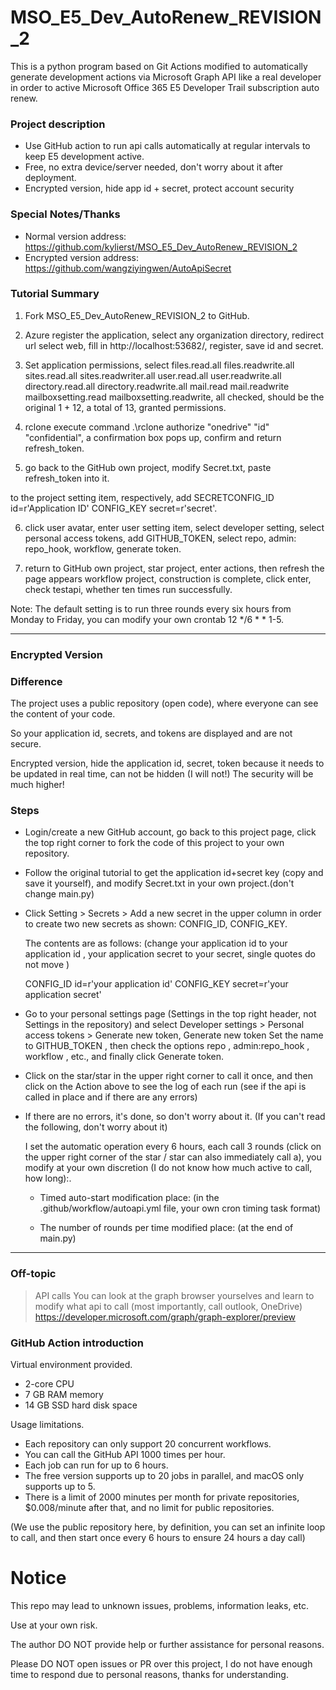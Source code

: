 # MSO_E5_Dev_AutoRenew_REVISION_2
This is a python program based on Git Actions modified to automatically generate development actions via Microsoft Graph API like a real developer in order to active Microsoft Office 365 E5 Developer Trail subscription auto renew.
### Project description ###
* Use GitHub action to run api calls automatically at regular intervals to keep E5 development active.
* Free, no extra device/server needed, don't worry about it after deployment.
* Encrypted version, hide app id + secret, protect account security

### Special Notes/Thanks ###
* Normal version address: https://github.com/kylierst/MSO_E5_Dev_AutoRenew_REVISION_2
* Encrypted version address: https://github.com/wangziyingwen/AutoApiSecret

### Tutorial Summary ###

1. Fork MSO_E5_Dev_AutoRenew_REVISION_2 to GitHub.

2. Azure register the application, select any organization directory, redirect url select web, fill in http://localhost:53682/, register, save id and secret.

3. Set application permissions, select files.read.all files.readwrite.all sites.read.all sites.readwriter.all user.read.all user.readwrite.all directory.read.all directory.readwrite.all mail.read mail.readwrite mailboxsetting.read mailboxsetting.readwrite, all checked, should be the original 1 + 12, a total of 13, granted permissions.

4. rclone execute command .\rclone authorize "onedrive" "id" "confidential", a confirmation box pops up, confirm and return refresh_token.

5. go back to the GitHub own project, modify Secret.txt, paste refresh_token into it.

to the project setting item, respectively, add SECRETCONFIG_ID id=r'Application ID' CONFIG_KEY secret=r'secret'.

6. click user avatar, enter user setting item, select developer setting, select personal access tokens, add GITHUB_TOKEN, select repo, admin: repo_hook, workflow, generate token.

7. return to GitHub own project, star project, enter actions, then refresh the page appears workflow project, construction is complete, click enter, check testapi, whether ten times run successfully.

Note: 
The default setting is to run three rounds every six hours from Monday to Friday, you can modify your own crontab 12 */6 * * 1-5.

--------------------------------------------------------------
### Encrypted Version ###

### Difference ###
  The project uses a public repository (open code), where everyone can see the content of your code.

  So your application id, secrets, and tokens are displayed and are not secure.

Encrypted version, hide the application id, secret, token because it needs to be updated in real time, can not be hidden (I will not!) The security will be much higher!


### Steps ###

* Login/create a new GitHub account, go back to this project page, click the top right corner to fork the code of this project to your own repository.
* Follow the original tutorial to get the application id+secret key (copy and save it yourself), and modify Secret.txt in your own project.(don't change main.py)
  
* Click Setting > Secrets > Add a new secret in the upper column in order to create two new secrets as shown: CONFIG_ID, CONFIG_KEY.

  The contents are as follows: (change your application id to your application id , your application secret to your secret, single quotes do not move )
  
  CONFIG_ID
id=r'your application id'
  CONFIG_KEY
  secret=r'your application secret'
  
  
* Go to your personal settings page (Settings in the top right header, not Settings in the repository) and select Developer settings > Personal access tokens > Generate new token,
  Generate new token
  Set the name to GITHUB_TOKEN , then check the options repo , admin:repo_hook , workflow , etc., and finally click Generate token.
  
* Click on the star/star in the upper right corner to call it once, and then click on the Action above to see the log of each run (see if the api is called in place and if there are any errors)

* If there are no errors, it's done, so don't worry about it. (If you can't read the following, don't worry about it)

  I set the automatic operation every 6 hours, each call 3 rounds (click on the upper right corner of the star / star can also immediately call a), you modify at your own discretion (I do not know how much active to call, how long):.

  - Timed auto-start modification place: (in the .github/workflow/autoapi.yml file, your own cron timing task format)
   
   
  - The number of rounds per time modified place: (at the end of main.py)
     
------------------------------------------------------------
### Off-topic ###
> API calls
  You can look at the graph browser yourselves and learn to modify what api to call (most importantly, call outlook, OneDrive)
  https://developer.microsoft.com/graph/graph-explorer/preview

### GitHub Action introduction ###
Virtual environment provided.

- 2-core CPU
- 7 GB RAM memory
- 14 GB SSD hard disk space

Usage limitations.
* Each repository can only support 20 concurrent workflows.
* You can call the GitHub API 1000 times per hour.
* Each job can run for up to 6 hours.
* The free version supports up to 20 jobs in parallel, and macOS only supports up to 5.
* There is a limit of 2000 minutes per month for private repositories, $0.008/minute after that, and no limit for public repositories.

(We use the public repository here, by definition, you can set an infinite loop to call, and then start once every 6 hours to ensure 24 hours a day call)

# Notice
This repo may lead to unknown issues, problems, information leaks, etc. 

Use at your own risk.

The author DO NOT provide help or further assistance for personal reasons.

Please DO NOT open issues or PR over this project, I do not have enough time to respond due to personal reasons, thanks for understanding.
